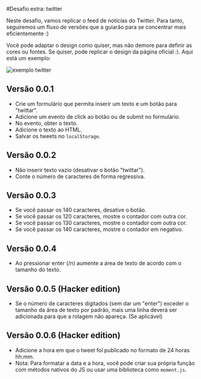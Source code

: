#Desafio extra: twitter

Neste desafio, vamos replicar o feed de notícias do Twitter. Para tanto, seguiremos um fluxo de versões que a guiarão para se concentrar mais eficientemente :)

Você pode adaptar o design como quiser, mas não demore para definir as cores ou fontes. Se quiser, pode replicar o design da página oficial :). Aqui está um exemplo:

![exemplo twitter](https://media.giphy.com/media/3ov9jP4RIGQCUQOScg/giphy.gif)

## Versão 0.0.1

- Crie um formulário que permita inserir um texto e um botão para "twittar".
- Adicione um evento de click ao botão ou de submit no formulário.
- No evento, obter o texto.
- Adicione o texto ao HTML.
- Salvar os tweets no `localStorage`.

## Versão 0.0.2

- Não inserir texto vazio (desativar o botão "twittar").
- Conte o número de caracteres de forma regressiva.

## Versão 0.0.3

- Se você passar os 140 caracteres, desative o botão.
- Se você passar os 120 caracteres, mostre o contador com outra cor.
- Se você passar os 130 caracteres, mostre o contador com outra cor.
- Se você passar os 140 caracteres, mostre o contador em negativo.

## Versão 0.0.4

- Ao pressionar enter (/n) aumente a área de texto de acordo com o tamanho do texto.

## Versão 0.0.5 (Hacker edition)

- Se o número de caracteres digitados (sem dar um "enter") exceder o tamanho da área de texto por padrão, mais uma linha deverá ser adicionada para que a rolagem não apareça. (Se aplicável)

## Versão 0.0.6 (Hacker edition)

- Adicione a hora em que o tweet foi publicado no formato de 24 horas hh:mm.
- Nota: Para formatar a data e a hora, você pode criar sua própria função com métodos nativos do JS ou usar uma biblioteca como `moment.js`.
